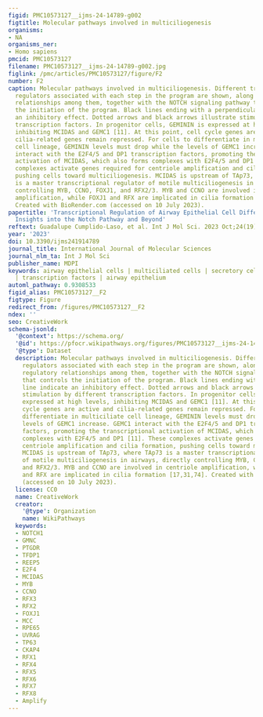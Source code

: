 ```yaml
---
figid: PMC10573127__ijms-24-14789-g002
figtitle: Molecular pathways involved in multiciliogenesis
organisms:
- NA
organisms_ner:
- Homo sapiens
pmcid: PMC10573127
filename: PMC10573127__ijms-24-14789-g002.jpg
figlink: /pmc/articles/PMC10573127/figure/F2
number: F2
caption: Molecular pathways involved in multiciliogenesis. Different transcriptional
  regulators associated with each step in the program are shown, along with the regulatory
  relationships among them, together with the NOTCH signaling pathway that controls
  the initiation of the program. Black lines ending with a perpendicular line indicate
  an inhibitory effect. Dotted arrows and black arrows illustrate stimulation by different
  transcription factors. In progenitor cells, GEMININ is expressed at high levels,
  inhibiting MCIDAS and GEMC1 [11]. At this point, cell cycle genes are active and
  cilia-related genes remain repressed. For cells to differentiate in multiciliate
  cell lineage, GEMININ levels must drop while the levels of GEMC1 increase. GEMC1
  interact with the E2F4/5 and DP1 transcription factors, promoting the transcriptional
  activation of MCIDAS, which also forms complexes with E2F4/5 and DP1 [11]. These
  complexes activate genes required for centriole amplification and cilia formation,
  pushing cells toward multiciliogenesis. MCIDAS is upstream of TAp73, where TAp73
  is a master transcriptional regulator of motile multiciliogenesis in airways, directly
  controlling MYB, CCNO, FOXJ1, and RFX2/3. MYB and CCNO are involved in centriole
  amplification, while FOXJ1 and RFX are implicated in cilia formation [17,31,74].
  Created with BioRender.com (accessed on 10 July 2023).
papertitle: 'Transcriptional Regulation of Airway Epithelial Cell Differentiation:
  Insights into the Notch Pathway and Beyond'
reftext: Guadalupe Cumplido-Laso, et al. Int J Mol Sci. 2023 Oct;24(19):14789.
year: '2023'
doi: 10.3390/ijms241914789
journal_title: International Journal of Molecular Sciences
journal_nlm_ta: Int J Mol Sci
publisher_name: MDPI
keywords: airway epithelial cells | multiciliated cells | secretory cells | Notch
  | transcription factors | airway epithelium
automl_pathway: 0.9308533
figid_alias: PMC10573127__F2
figtype: Figure
redirect_from: /figures/PMC10573127__F2
ndex: ''
seo: CreativeWork
schema-jsonld:
  '@context': https://schema.org/
  '@id': https://pfocr.wikipathways.org/figures/PMC10573127__ijms-24-14789-g002.html
  '@type': Dataset
  description: Molecular pathways involved in multiciliogenesis. Different transcriptional
    regulators associated with each step in the program are shown, along with the
    regulatory relationships among them, together with the NOTCH signaling pathway
    that controls the initiation of the program. Black lines ending with a perpendicular
    line indicate an inhibitory effect. Dotted arrows and black arrows illustrate
    stimulation by different transcription factors. In progenitor cells, GEMININ is
    expressed at high levels, inhibiting MCIDAS and GEMC1 [11]. At this point, cell
    cycle genes are active and cilia-related genes remain repressed. For cells to
    differentiate in multiciliate cell lineage, GEMININ levels must drop while the
    levels of GEMC1 increase. GEMC1 interact with the E2F4/5 and DP1 transcription
    factors, promoting the transcriptional activation of MCIDAS, which also forms
    complexes with E2F4/5 and DP1 [11]. These complexes activate genes required for
    centriole amplification and cilia formation, pushing cells toward multiciliogenesis.
    MCIDAS is upstream of TAp73, where TAp73 is a master transcriptional regulator
    of motile multiciliogenesis in airways, directly controlling MYB, CCNO, FOXJ1,
    and RFX2/3. MYB and CCNO are involved in centriole amplification, while FOXJ1
    and RFX are implicated in cilia formation [17,31,74]. Created with BioRender.com
    (accessed on 10 July 2023).
  license: CC0
  name: CreativeWork
  creator:
    '@type': Organization
    name: WikiPathways
  keywords:
  - NOTCH1
  - GMNC
  - PTGDR
  - TFDP1
  - REEP5
  - E2F4
  - MCIDAS
  - MYB
  - CCNO
  - RFX3
  - RFX2
  - FOXJ1
  - MCC
  - RPE65
  - UVRAG
  - TP63
  - CKAP4
  - RFX1
  - RFX4
  - RFX5
  - RFX6
  - RFX7
  - RFX8
  - Amplify
---
```

